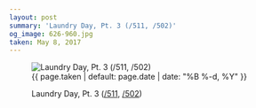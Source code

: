 ```yaml
---
layout: post
summary: 'Laundry Day, Pt. 3 (/511, /502)'
og_image: 626-960.jpg
taken: May 8, 2017
---
```


<figure class="post" data-src="{{ site.assets_url }}/{{ page.og_image }}">
<img alt="Laundry Day, Pt. 3 (/511, /502)" sizes="(min-width: 700px) 50vw, calc(100vw - 2rem)" src="{{ site.assets_url }}/626-480.jpg" srcset="{{ site.assets_url }}/626-240.jpg 240w, {{ site.assets_url }}/626-480.jpg 480w, {{ site.assets_url }}/626-720.jpg 720w, {{ site.assets_url }}/626-960.jpg 960w"/>
<figcaption>
<time>{{ page.taken | default: page.date | date: "%B %-d, %Y" }}</time>
<p>Laundry Day, Pt. 3 (<a href="http://life.aaronjgreenberg.com/511">/511</a>, <a href="http://life.aaronjgreenberg.com/502">/502</a>)</p>
</figcaption>
</figure>
